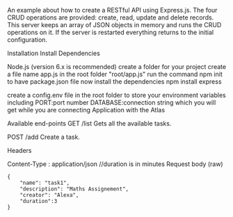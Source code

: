 An example about how to create a RESTful API using Express.js. The four CRUD operations are provided: create, read, update and delete records. This server keeps an array of JSON objects in memory and runs the CRUD operations on it. If the server is restarted everything returns to the initial configuration.

Installation
Install Dependencies

Node.js (version 6.x is recommended)
create a folder for your project
create a file name app.js in the root folder "root/app.js"
 run the command npm init to have package.json file
 now install the dependencies 
 npm install express
 

 create a config.env file in the root folder to store your environment variables including 
 PORT:port number
 DATABASE:connection string which you will get while you are connecting Application with the Atlas

Available end-points
GET /list
Gets all the available tasks.

POST /add
Create a task.

Headers

Content-Type : application/json
//duration is in minutes
Request body (raw)

    {
        "name": "task1",
        "description": "Maths Assignement",
        "creator": "Alexa",
        "duration":3
    }